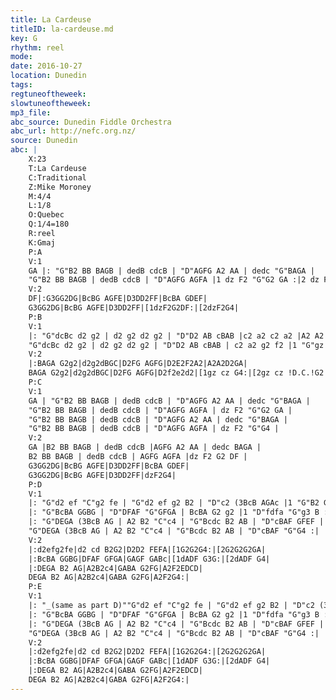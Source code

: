 ```yaml
---
title: La Cardeuse
titleID: la-cardeuse.md
key: G
rhythm: reel
mode:
date: 2016-10-27
location: Dunedin
tags:
regtuneoftheweek:
slowtuneoftheweek:
mp3_file:
abc_source: Dunedin Fiddle Orchestra
abc_url: http://nefc.org.nz/
source: Dunedin
abc: |
    X:23
    T:La Cardeuse
    C:Traditional
    Z:Mike Moroney
    M:4/4
    L:1/8
    O:Quebec
    Q:1/4=180
    R:reel
    K:Gmaj
    P:A
    V:1
    GA |: "G"B2 BB BAGB | dedB cdcB | "D"AGFG A2 AA | dedc "G"BAGA |
    "G"B2 BB BAGB | dedB cdcB | "D"AGFG AGFA |1 dz F2 "G"G2 GA :|2 dz F2 "G"G4 |
    V:2
    DF|:G3GG2DG|BcBG AGFE|D3DD2FF|BcBA GDEF|
    G3GG2DG|BcBG AGFE|D3DD2FF|[1dzF2G2DF:|[2dzF2G4|
    P:B
    V:1
    |: "G"dcBc d2 g2 | d2 g2 d2 g2 | "D"D2 AB cBAB |c2 a2 c2 a2 |A2 A2 D2 Bc |
    "G"dcBc d2 g2 | d2 g2 d2 g2 | "D"D2 AB cBAB | c2 a2 g2 f2 |1 "G"gz "C"gz "G"g4 :|2 "G"gz "C"gz "G"!D.C.!g2 ||
    V:2
    |:BAGA G2g2|d2g2dBGC|D2FG AGFG|D2E2F2A2|A2A2D2GA|
    BAGA G2g2|d2g2dBGC|D2FG AGFG|D2f2e2d2|[1gz cz G4:|[2gz cz !D.C.!G2||
    P:C
    V:1
    GA | "G"B2 BB BAGB | dedB cdcB | "D"AGFG A2 AA | dedc "G"BAGA |
    "G"B2 BB BAGB | dedB cdcB | "D"AGFG AGFA | dz F2 "G"G2 GA |
    "G"B2 BB BAGB | dedB cdcB | "D"AGFG A2 AA | dedc "G"BAGA |
    "G"B2 BB BAGB | dedB cdcB | "D"AGFG AGFA | dz F2 "G"G4 |
    V:2
    GA |B2 BB BAGB | dedB cdcB |AGFG A2 AA | dedc BAGA |
    B2 BB BAGB | dedB cdcB | AGFG AGFA |dz F2 G2 DF |
    G3GG2DG|BcBG AGFE|D3DD2FF|BcBA GDEF|
    G3GG2DG|BcBG AGFE|D3DD2FF|dzF2G4|
    P:D
    V:1
    |: "G"d2 ef "C"g2 fe | "G"d2 ef g2 B2 | "D"c2 (3BcB AGAc |1 "G"B2 G2 G4 :|2 "G"B2 G2 G2 GA |
    |: "G"BcBA GGBG | "D"DFAF "G"GFGA | BcBA G2 g2 |1 "D"fdfa "G"g3 B :|2 "D"fdfa "G"g4 |
    |: "G"DEGA (3BcB AG | A2 B2 "C"c4 | "G"Bcdc B2 AB | "D"cBAF GFEF |
    "G"DEGA (3BcB AG | A2 B2 "C"c4 | "G"Bcdc B2 AB | "D"cBAF "G"G4 :|
    V:2
    |:d2efg2fe|d2 cd B2G2|D2D2 FEFA|[1G2G2G4:|[2G2G2G2GA|
    |:BcBA GGBG|DFAF GFGA|GAGF GABc|[1dADF G3G:|[2dADF G4|
    |:DEGA B2 AG|A2B2c4|GABA G2FG|A2F2EDCD|
    DEGA B2 AG|A2B2c4|GABA G2FG|A2F2G4:|
    P:E
    V:1
    |: "_(same as part D)""G"d2 ef "C"g2 fe | "G"d2 ef g2 B2 | "D"c2 (3BcB AGAc |1 "G"B2 G2 G4 :|2 "G"B2 G2 G2 GA |
    |: "G"BcBA GGBG | "D"DFAF "G"GFGA | BcBA G2 g2 |1 "D"fdfa "G"g3 B :|2 "D"fdfa "G"g4 |
    |: "G"DEGA (3BcB AG | A2 B2 "C"c4 | "G"Bcdc B2 AB | "D"cBAF GFEF |
    "G"DEGA (3BcB AG | A2 B2 "C"c4 | "G"Bcdc B2 AB | "D"cBAF "G"G4 :|
    V:2
    |:d2efg2fe|d2 cd B2G2|D2D2 FEFA|[1G2G2G4:|[2G2G2G2GA|
    |:BcBA GGBG|DFAF GFGA|GAGF GABc|[1dADF G3G:|[2dADF G4|
    |:DEGA B2 AG|A2B2c4|GABA G2FG|A2F2EDCD|
    DEGA B2 AG|A2B2c4|GABA G2FG|A2F2G4:|
---
```

